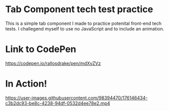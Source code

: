 # Tab Component tech test practice

This is a simple tab component I made to practice potenital front-end tech tests. I challegend myself to use no JavaScript and to include an animation. 


# Link to CodePen
https://codepen.io/rallosdrake/pen/mdXvZVz

# In Action!


https://user-images.githubusercontent.com/98394470/176146434-c3b2dc93-be8c-4238-94df-0532d4ee78e2.mp4

